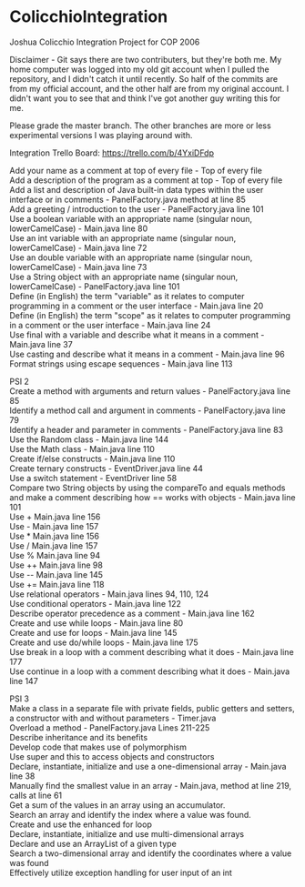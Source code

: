 # ColicchioIntegration
Joshua Colicchio Integration Project for COP 2006

Disclaimer - Git says there are two contributers, but they're both me. My home computer was logged into my old git account when I pulled the repository, and I didn't catch it until recently. So half of the commits are from my official account, and the other half are from my original account. I didn't want you to see that and think I've got another guy writing this for me.  
  
Please grade the master branch. The other branches are more or less experimental versions I was playing around with.

Integration Trello Board:
https://trello.com/b/4YxiDFdp

Add your name as a comment at top of every file - Top of every file  
Add a description of the program as a comment at top - Top of every file  
Add a list and description of Java built-in data types within the user interface or in comments - PanelFactory.java method at line 85  
Add a greeting / introduction to the user - PanelFactory.java line 101  
Use a boolean variable with an appropriate name  (singular noun, lowerCamelCase) - Main.java line 80  
Use an int variable with an appropriate name (singular noun, lowerCamelCase) - Main.java line 72  
Use an double variable with an appropriate name (singular noun, lowerCamelCase) - Main.java line 73  
Use a String object with an appropriate name (singular noun, lowerCamelCase) - PanelFactory.java line 101  
Define (in English) the term "variable" as it relates to computer programming in a comment or the user interface - Main.java line 20  
Define (in English) the term "scope" as it relates to computer programming in a comment or the user interface - Main.java line 24  
Use final with a variable and describe what it means in a comment - Main.java line 37  
Use casting and describe what it means in a comment - Main.java line 96  
Format strings using escape sequences - Main.java line 113 
  
PSI 2  
Create a method with arguments and return values - PanelFactory.java line 85  
Identify a method call and argument in comments - PanelFactory.java line 79  
Identify a header and parameter in comments - PanelFactory.java line 83 
Use the Random class - Main.java line 144  
Use the Math class - Main.java line 110  
Create if/else constructs - Main.java line 110  
Create ternary constructs - EventDriver.java line 44   
Use a switch statement - EventDriver line 58  
Compare two String objects by using the compareTo and equals methods and make a comment describing how == works with objects - Main.java line 101  
Use + Main.java line 156  
Use - Main.java line 157  
Use * Main.java line 156  
Use / Main.java line 157  
Use % Main.java line 94    
Use ++ Main.java line 98  
Use -- Main.java line 145  
Use += Main.java line 118   
Use relational operators - Main.java lines 94, 110, 124  
Use conditional operators - Main.java line 122  
Describe operator precedence as a comment - Main.java line 162  
Create and use while loops - Main.java line 80  
Create and use for loops - Main.java line 145  
Create and use do/while loops - Main.java line 175  
Use break in a loop with a comment describing what it does - Main.java line 177  
Use continue in a loop with a comment describing what it does - Main.java line 147  
  
PSI 3  
Make a class in a separate file with private fields, public getters and setters, a constructor with and without parameters - Timer.java  
Overload a method - PanelFactory.java Lines 211-225    
Describe inheritance and its benefits  
Develop code that makes use of polymorphism  
Use super and this to access objects and constructors  
Declare, instantiate, initialize and use a one-dimensional array - Main.java line 38  
Manually find the smallest value in an array - Main.java, method at line 219, calls at line 61  
Get a sum of the values in an array using an accumulator.  
Search an array and identify the index where a value was found.  
Create and use the enhanced for loop  
Declare, instantiate, initialize and use multi-dimensional arrays  
Declare and use an ArrayList of a given type  
Search a two-dimensional array and identify the coordinates where a value was found  
Effectively utilize exception handling for user input of an int  